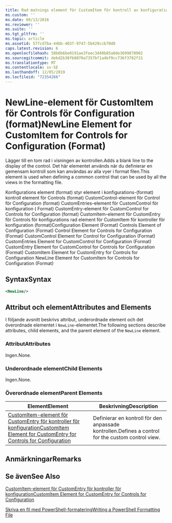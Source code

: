 ```yaml
---
title: Rad matnings element för CustomItem för kontroll av konfiguration (format) | Microsoft Docs
ms.custom: ''
ms.date: 09/13/2016
ms.reviewer: ''
ms.suite: ''
ms.tgt_pltfrm: ''
ms.topic: article
ms.assetid: 57fcd7ba-44bb-403f-9747-5b429ccb70d0
caps.latest.revision: 6
ms.openlocfilehash: 58b6b6be0191ae3feec3d40b85a0de3699870902
ms.sourcegitcommit: debd2b38fb8070a7357bf1a4bf9cc736f3702f31
ms.translationtype: MT
ms.contentlocale: sv-SE
ms.lasthandoff: 12/05/2019
ms.locfileid: "72354266"
---
```

# <a name="newline-element-for-customitem-for-controls-for-configuration-format"></a><span data-ttu-id="80e5f-102">NewLine-element för CustomItem för Controls för Configuration (format)</span><span class="sxs-lookup"><span data-stu-id="80e5f-102">NewLine Element for CustomItem for Controls for Configuration (Format)</span></span>

<span data-ttu-id="80e5f-103">Lägger till en tom rad i visningen av kontrollen.</span><span class="sxs-lookup"><span data-stu-id="80e5f-103">Adds a blank line to the display of the control.</span></span> <span data-ttu-id="80e5f-104">Det här elementet används när du definierar en gemensam kontroll som kan användas av alla vyer i format filen.</span><span class="sxs-lookup"><span data-stu-id="80e5f-104">This element is used when defining a common control that can be used by all the views in the formatting file.</span></span>

<span data-ttu-id="80e5f-105">Konfigurations element (format) styr element i konfigurations-(format) kontroll element för Controls (format) CustomControl-element för Control för Configuration (format) CustomEntries-element för CustomControl för konfiguration ( Format) CustomEntry-element för CustomControl for Controls for Configuration (format) CustomItem-element för CustomEntry för Controls för konfigurations rad element för CustomItem för kontroller för konfiguration (format)</span><span class="sxs-lookup"><span data-stu-id="80e5f-105">Configuration Element (Format) Controls Element of Configuration (Format) Control Element for Controls for Configuration (Format) CustomControl Element for Control for Configuration (Format) CustomEntries Element for CustomControl for Configuration (Format) CustomEntry Element for CustomControl for Controls for Configuration (Format) CustomItem Element for CustomEntry for Controls for Configuration NewLine Element for CustomItem for Controls for Configuration (Format)</span></span>

## <a name="syntax"></a><span data-ttu-id="80e5f-106">Syntax</span><span class="sxs-lookup"><span data-stu-id="80e5f-106">Syntax</span></span>

```xml
<NewLine/>
```

## <a name="attributes-and-elements"></a><span data-ttu-id="80e5f-107">Attribut och element</span><span class="sxs-lookup"><span data-stu-id="80e5f-107">Attributes and Elements</span></span>

<span data-ttu-id="80e5f-108">I följande avsnitt beskrivs attribut, underordnade element och det överordnade elementet i `NewLine`-elementet.</span><span class="sxs-lookup"><span data-stu-id="80e5f-108">The following sections describe attributes, child elements, and the parent element of the `NewLine` element.</span></span>

### <a name="attributes"></a><span data-ttu-id="80e5f-109">Attribut</span><span class="sxs-lookup"><span data-stu-id="80e5f-109">Attributes</span></span>

<span data-ttu-id="80e5f-110">Ingen.</span><span class="sxs-lookup"><span data-stu-id="80e5f-110">None.</span></span>

### <a name="child-elements"></a><span data-ttu-id="80e5f-111">Underordnade element</span><span class="sxs-lookup"><span data-stu-id="80e5f-111">Child Elements</span></span>

<span data-ttu-id="80e5f-112">Ingen.</span><span class="sxs-lookup"><span data-stu-id="80e5f-112">None.</span></span>

### <a name="parent-elements"></a><span data-ttu-id="80e5f-113">Överordnade element</span><span class="sxs-lookup"><span data-stu-id="80e5f-113">Parent Elements</span></span>

|<span data-ttu-id="80e5f-114">Element</span><span class="sxs-lookup"><span data-stu-id="80e5f-114">Element</span></span>|<span data-ttu-id="80e5f-115">Beskrivning</span><span class="sxs-lookup"><span data-stu-id="80e5f-115">Description</span></span>|
|-------------|-----------------|
|[<span data-ttu-id="80e5f-116">CustomItem-element för CustomEntry för kontroller för konfiguration</span><span class="sxs-lookup"><span data-stu-id="80e5f-116">CustomItem Element for CustomEntry for Controls for Configuration</span></span>](./customitem-element-for-customentry-for-controls-for-configuration-format.md)|<span data-ttu-id="80e5f-117">Definierar en kontroll för den anpassade kontrollen.</span><span class="sxs-lookup"><span data-stu-id="80e5f-117">Defines a control for the custom control view.</span></span>|

## <a name="remarks"></a><span data-ttu-id="80e5f-118">Anmärkningar</span><span class="sxs-lookup"><span data-stu-id="80e5f-118">Remarks</span></span>

## <a name="see-also"></a><span data-ttu-id="80e5f-119">Se även</span><span class="sxs-lookup"><span data-stu-id="80e5f-119">See Also</span></span>

[<span data-ttu-id="80e5f-120">CustomItem-element för CustomEntry för kontroller för konfiguration</span><span class="sxs-lookup"><span data-stu-id="80e5f-120">CustomItem Element for CustomEntry for Controls for Configuration</span></span>](./customitem-element-for-customentry-for-controls-for-configuration-format.md)

[<span data-ttu-id="80e5f-121">Skriva en fil med PowerShell-formatering</span><span class="sxs-lookup"><span data-stu-id="80e5f-121">Writing a PowerShell Formatting File</span></span>](./writing-a-powershell-formatting-file.md)
